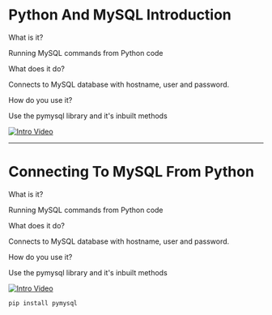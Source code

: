 
# Python And MySQL Introduction

What is it?

Running MySQL commands from Python code


What does it do?

Connects to MySQL database with hostname, user and password.


How do you use it?

Use the pymysql library and it's inbuilt methods


[![Intro Video](http://img.youtube.com/vi/S75FgoZr5piOk/0.jpg)](http://www.youtube.com/watch?v=5FgoZr5piOk)

--- 

# Connecting To MySQL From Python

What is it?

Running MySQL commands from Python code


What does it do?

Connects to MySQL database with hostname, user and password.


How do you use it?

Use the pymysql library and it's inbuilt methods

[![Intro Video](http://img.youtube.com/vi/91JNCfh4kH4/0.jpg)](http://www.youtube.com/watch?v=91JNCfh4kH4)

`pip install pymysql`